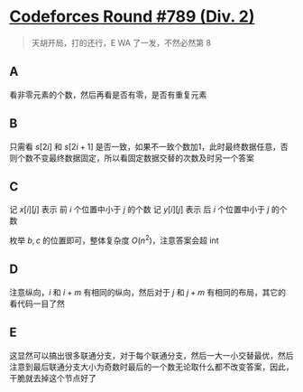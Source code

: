 # [Codeforces Round #789 (Div. 2)](https://codeforces.com/contest/1678/)

> 天胡开局，打的还行，E WA 了一发，不然必然第 8

## A

看非零元素的个数，然后再看是否有零，是否有重复元素

## B

只需看 $s[2i]$ 和 $s[2i + 1]$ 是否一致，如果不一致个数加1，此时最终数据任意，否则个数不变最终数据固定，所以看固定数据交替的次数及时另一个答案

## C

记 $x[i][j]$ 表示 前 $i$ 个位置中小于 $j$ 的个数
记 $y[i][j]$ 表示 后 $i$ 个位置中小于 $j$ 的个数

枚举 $b, c$ 的位置即可，整体复杂度 $O(n^2)$，注意答案会超 int

## D

注意纵向，$i$ 和 $i + m$ 有相同的纵向，然后对于 $j$ 和 $j + m$ 有相同的布局，其它的看代码一目了然

## E

这显然可以搞出很多联通分支，对于每个联通分支，然后一大一小交替最优，然后注意到最后联通分支大小为奇数时最后的一个数无论取什么都不改变答案，因此，干脆就去掉这个节点好了

